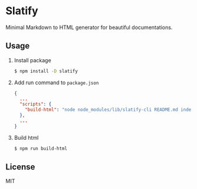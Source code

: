 # Slatify

Minimal Markdown to HTML generator for beautiful documentations.

## Usage
  
1. Install package
    ```bash
    $ npm install -D slatify
    ```
2. Add run command to `package.json`
    ```json
    {
      ...
      "scripts": {
        "build-html": "node node_modules/lib/slatify-cli README.md index.html"
      },
      ...
    }
    ```
3. Build html

    ```bash
    $ npm run build-html
    ```

## License

MIT
